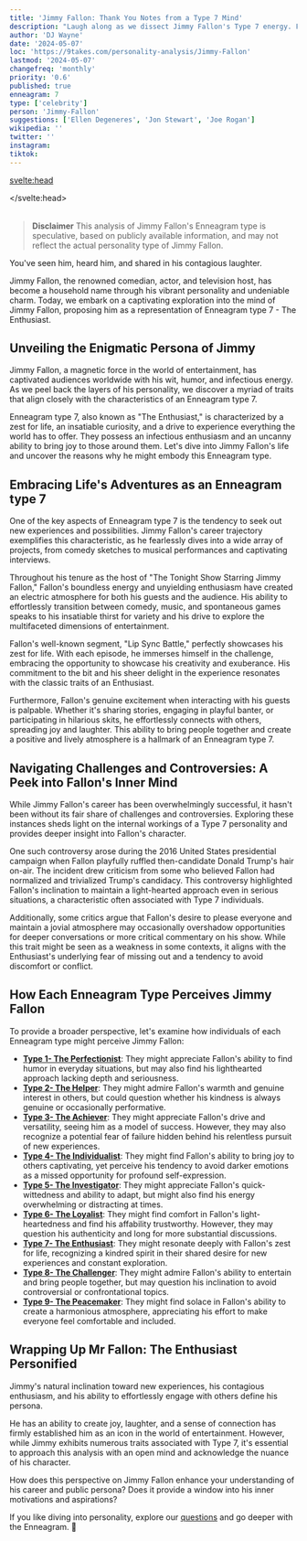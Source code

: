 ```yaml
---
title: 'Jimmy Fallon: Thank You Notes from a Type 7 Mind'
description: "Laugh along as we dissect Jimmy Fallon's Type 7 energy. From SNL to The Tonight Show, explore the psychology behind his contagious humor."
author: 'DJ Wayne'
date: '2024-05-07'
loc: 'https://9takes.com/personality-analysis/Jimmy-Fallon'
lastmod: '2024-05-07'
changefreq: 'monthly'
priority: '0.6'
published: true
enneagram: 7
type: ['celebrity']
person: 'Jimmy-Fallon'
suggestions: ['Ellen Degeneres', 'Jon Stewart', 'Joe Rogan']
wikipedia: ''
twitter: ''
instagram:
tiktok:
---
```


<!-- millie bobby brown
taylor swift
Madonna
Drew Barrymore
the tonight show
jimmy fallon on will smith
late show with david letterman -->

<svelte:head>

</svelte:head>

<script>
	import  PopCard  from "$lib/components/atoms/PopCard.svelte";
import BlogPurpose from '$lib/components/blog/BlogPurpose.svelte'
</script>
<div
	style="display: flex;
    justify-content: center;
    margin: 1rem 0;
	"
>
	<PopCard
		image={`/types/7s/${'Jimmy-Fallon'}.webp`}
		showIcon={false}
		enneagramType=""
		displayText="Jimmy Fallon"
		subtext=""
	/>
</div>

> **Disclaimer** This analysis of Jimmy Fallon's Enneagram type is speculative, based on publicly available information, and may not reflect the actual personality type of Jimmy Fallon.

<p class="firstLetter">You've seen him, heard him, and shared in his contagious laughter.</p>

Jimmy Fallon, the renowned comedian, actor, and television host, has become a household name through his vibrant personality and undeniable charm. Today, we embark on a captivating exploration into the mind of Jimmy Fallon, proposing him as a representation of Enneagram type 7 - The Enthusiast.

## Unveiling the Enigmatic Persona of Jimmy

Jimmy Fallon, a magnetic force in the world of entertainment, has captivated audiences worldwide with his wit, humor, and infectious energy. As we peel back the layers of his personality, we discover a myriad of traits that align closely with the characteristics of an Enneagram type 7.

Enneagram type 7, also known as "The Enthusiast," is characterized by a zest for life, an insatiable curiosity, and a drive to experience everything the world has to offer. They possess an infectious enthusiasm and an uncanny ability to bring joy to those around them. Let's dive into Jimmy Fallon's life and uncover the reasons why he might embody this Enneagram type.

## Embracing Life's Adventures as an Enneagram type 7

One of the key aspects of Enneagram type 7 is the tendency to seek out new experiences and possibilities. Jimmy Fallon's career trajectory exemplifies this characteristic, as he fearlessly dives into a wide array of projects, from comedy sketches to musical performances and captivating interviews.

Throughout his tenure as the host of "The Tonight Show Starring Jimmy Fallon," Fallon's boundless energy and unyielding enthusiasm have created an electric atmosphere for both his guests and the audience. His ability to effortlessly transition between comedy, music, and spontaneous games speaks to his insatiable thirst for variety and his drive to explore the multifaceted dimensions of entertainment.

Fallon's well-known segment, "Lip Sync Battle," perfectly showcases his zest for life. With each episode, he immerses himself in the challenge, embracing the opportunity to showcase his creativity and exuberance. His commitment to the bit and his sheer delight in the experience resonates with the classic traits of an Enthusiast.

Furthermore, Fallon's genuine excitement when interacting with his guests is palpable. Whether it's sharing stories, engaging in playful banter, or participating in hilarious skits, he effortlessly connects with others, spreading joy and laughter. This ability to bring people together and create a positive and lively atmosphere is a hallmark of an Enneagram type 7.

## Navigating Challenges and Controversies: A Peek into Fallon's Inner Mind

While Jimmy Fallon's career has been overwhelmingly successful, it hasn't been without its fair share of challenges and controversies. Exploring these instances sheds light on the internal workings of a Type 7 personality and provides deeper insight into Fallon's character.

One such controversy arose during the 2016 United States presidential campaign when Fallon playfully ruffled then-candidate Donald Trump's hair on-air. The incident drew criticism from some who believed Fallon had normalized and trivialized Trump's candidacy. This controversy highlighted Fallon's inclination to maintain a light-hearted approach even in serious situations, a characteristic often associated with Type 7 individuals.

Additionally, some critics argue that Fallon's desire to please everyone and maintain a jovial atmosphere may occasionally overshadow opportunities for deeper conversations or more critical commentary on his show. While this trait might be seen as a weakness in some contexts, it aligns with the Enthusiast's underlying fear of missing out and a tendency to avoid discomfort or conflict.

<BlogPurpose/>

## How Each Enneagram Type Perceives Jimmy Fallon

To provide a broader perspective, let's examine how individuals of each Enneagram type might perceive Jimmy Fallon:

- **[Type 1- The Perfectionist](/enneagram-corner/enneagram-type-1)**: They might appreciate Fallon's ability to find humor in everyday situations, but may also find his lighthearted approach lacking depth and seriousness.
- **[Type 2- The Helper](/enneagram-corner/enneagram-type-2)**: They might admire Fallon's warmth and genuine interest in others, but could question whether his kindness is always genuine or occasionally performative.
- **[Type 3- The Achiever](/enneagram-corner/enneagram-type-3)**: They might appreciate Fallon's drive and versatility, seeing him as a model of success. However, they may also recognize a potential fear of failure hidden behind his relentless pursuit of new experiences.
- **[Type 4- The Individualist](/enneagram-corner/enneagram-type-4)**: They might find Fallon's ability to bring joy to others captivating, yet perceive his tendency to avoid darker emotions as a missed opportunity for profound self-expression.
- **[Type 5- The Investigator](/enneagram-corner/enneagram-type-5)**: They might appreciate Fallon's quick-wittedness and ability to adapt, but might also find his energy overwhelming or distracting at times.
- **[Type 6- The Loyalist](/enneagram-corner/enneagram-type-6)**: They might find comfort in Fallon's light-heartedness and find his affability trustworthy. However, they may question his authenticity and long for more substantial discussions.
- **[Type 7- The Enthusiast](/enneagram-corner/enneagram-type-7)**: They might resonate deeply with Fallon's zest for life, recognizing a kindred spirit in their shared desire for new experiences and constant exploration.
- **[Type 8- The Challenger](/enneagram-corner/enneagram-type-8)**: They might admire Fallon's ability to entertain and bring people together, but may question his inclination to avoid controversial or confrontational topics.
- **[Type 9- The Peacemaker](/enneagram-corner/enneagram-type-9)**: They might find solace in Fallon's ability to create a harmonious atmosphere, appreciating his effort to make everyone feel comfortable and included.

## Wrapping Up Mr Fallon: The Enthusiast Personified

Jimmy's natural inclination toward new experiences, his contagious enthusiasm, and his ability to effortlessly engage with others define his persona.

He has an ability to create joy, laughter, and a sense of connection has firmly established him as an icon in the world of entertainment. However, while Jimmy exhibits numerous traits associated with Type 7, it's essential to approach this analysis with an open mind and acknowledge the nuance of his character.

How does this perspective on Jimmy Fallon enhance your understanding of his career and public persona? Does it provide a window into his inner motivations and aspirations?

If you like diving into personality, explore our <a href="/questions" >questions</a> and go deeper with the Enneagram. 🚀

